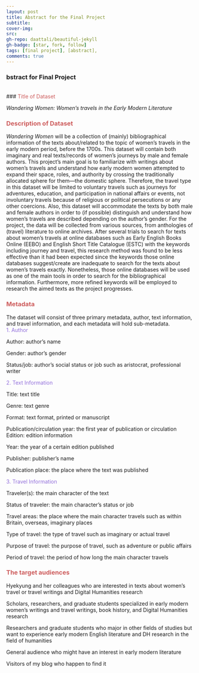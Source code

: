 ```yaml
---
layout: post
title: Abstract for the Final Project
subtitle:
cover-img:
src:
gh-repo: daattali/beautiful-jekyll
gh-badge: [star, fork, follow]
tags: [final project], [abstract], 
comments: true
---
```


### bstract for Final Project

</br>
### <span style="color: indianred;">Title of Dataset</span>

*Wandering Women: Women’s travels in the Early Modern Literature*
</br>
### <span style="color: indianred;">Description of Dataset</span>

*Wandering Women* will be a collection of (mainly) bibliographical information of the texts about/related to the topic of women’s travels in the early modern period, before the 1700s. This dataset will contain both imaginary and real texts/records of women’s journeys by male and female authors. This project’s main goal is to familiarize with writings about women’s travels and understand how early modern women attempted to expand their space, roles, and authority by crossing the traditionally allocated sphere for them—the domestic sphere. Therefore, the travel type in this dataset will be limited to voluntary travels such as journeys for adventures, education, and participation in national affairs or events, not involuntary travels because of religious or political persecutions or any other coercions. Also, this dataset will accommodate the texts by both male and female authors in order to (if possible) distinguish and understand how women’s travels are described depending on the author’s gender.
For the project, the data will be collected from various sources, from anthologies of (travel) literature to online archives. After several trials to search for texts about women’s travels at online databases such as Early English Books Online (EEBO) and English Short Title Catalogue (ESTC) with the keywords including journey and travel, this research method was found to be less effective than it had been expected since the keywords those online databases suggest/create are inadequate to search for the texts about women’s travels exactly. Nonetheless, those online databases will be used as one of the main tools in order to search for the bibliographical information. Furthermore, more refined keywords will be employed to research the aimed texts as the project progresses.

### <span style="color: indianred;">Metadata</span>

The dataset will consist of three primary metadata, author, text information, and travel information, and each metadata will hold sub-metadata.
</br>
<span style="color: mediumpurple;">1. Author</span>

Author: author’s name

Gender: author’s gender

Status/job: author’s social status or job such as aristocrat, professional writer

<span style="color: mediumpurple;">2. Text Information</span>

Title: text title

Genre: text genre

Format: text format, printed or manuscript

Publication/circulation year: the first year of publication or circulation
Edition: edition information

Year: the year of a certain edition published

Publisher: publisher’s name

Publication place: the place where the text was published

<span style="color: mediumpurple;">3. Travel Information</span>

Traveler(s): the main character of the text

Status of traveler: the main character’s status or job

Travel areas: the place where the main character travels such as within Britain, overseas, imaginary places

Type of travel: the type of travel such as imaginary or actual travel

Purpose of travel: the purpose of travel, such as adventure or public affairs

Period of travel: the period of how long the main character travels

### <span style="color: indianred;">The target audiences</span>

Hyekyung and her colleagues who are interested in texts about women’s travel or travel writings and Digital Humanities research

Scholars, researchers, and graduate students specialized in early modern women’s writings and travel writings, book history, and Digital Humanities research

Researchers and graduate students who major in other fields of studies but want to experience early modern English literature and DH research in the field of humanities

General audience who might have an interest in early modern literature

Visitors of my blog who happen to find it
